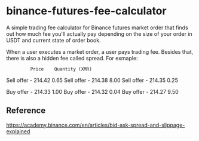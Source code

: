 # binance-futures-fee-calculator
A simple trading fee calculator for Binance futures market order that finds out how much fee you'll actually pay depending on the size of your order in USDT and current state of order book.

When a user executes a market order, a user pays trading fee. Besides that, there is also a hidden fee called spread.
For exmaple:

             Price    Quantity (XMR)
Sell offer - 214.42   0.65
Sell offer - 214.38   8.00
Sell offer - 214.35   0.25

Buy offer -  214.33   1.00
Buy offer -  214.32   0.04
Buy offer -  214.27   9.50

## Reference
https://academy.binance.com/en/articles/bid-ask-spread-and-slippage-explained
